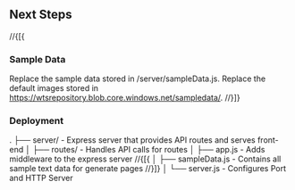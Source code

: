 ﻿## Next Steps

//{[{

### Sample Data

Replace the sample data stored in /server/sampleData.js.
Replace the default images stored in https://wtsrepository.blob.core.windows.net/sampledata/.
//}]}

### Deployment
.
├── server/ - Express server that provides API routes and serves front-end
│ ├── routes/ - Handles API calls for routes
│ ├── app.js - Adds middleware to the express server
//{[{
│ ├── sampleData.js - Contains all sample text data for generate pages
//}]}
│ └── server.js - Configures Port and HTTP Server
